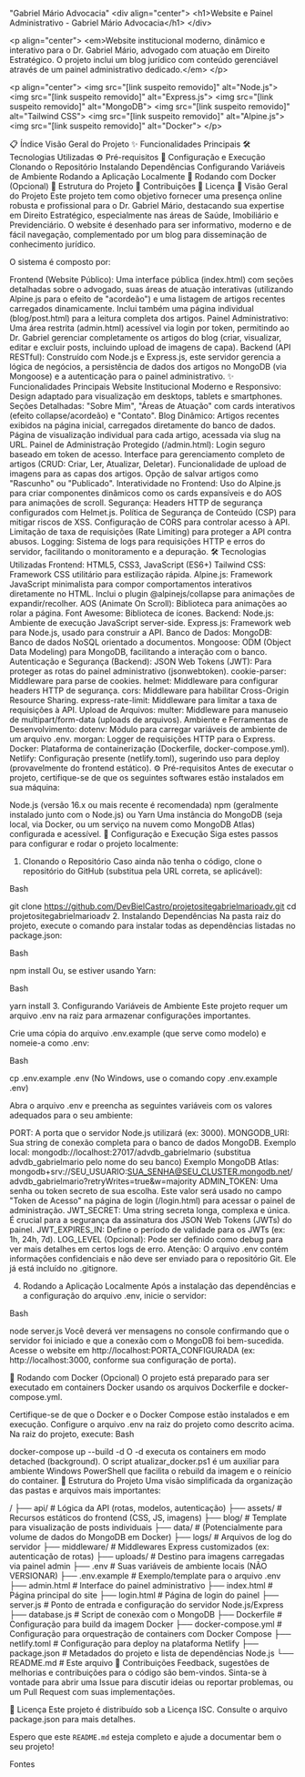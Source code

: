 "Gabriel Mário Advocacia"
&lt;div align="center">
&lt;h1>Website e Painel Administrativo - Gabriel Mário Advocacia&lt;/h1>
&lt;/div>

&lt;p align="center">
&lt;em>Website institucional moderno, dinâmico e interativo para o Dr. Gabriel Mário, advogado com atuação em Direito Estratégico. O projeto inclui um blog jurídico com conteúdo gerenciável através de um painel administrativo dedicado.&lt;/em>
&lt;/p>

&lt;p align="center">
&lt;img src="[link suspeito removido]" alt="Node.js">
&lt;img src="[link suspeito removido]" alt="Express.js">
&lt;img src="[link suspeito removido]" alt="MongoDB">
&lt;img src="[link suspeito removido]" alt="Tailwind CSS">
&lt;img src="[link suspeito removido]" alt="Alpine.js">
&lt;img src="[link suspeito removido]" alt="Docker">
&lt;/p>

📋 Índice
Visão Geral do Projeto
✨ Funcionalidades Principais
🛠️ Tecnologias Utilizadas
⚙️ Pré-requisitos
🚀 Configuração e Execução
Clonando o Repositório
Instalando Dependências
Configurando Variáveis de Ambiente
Rodando a Aplicação Localmente
🐳 Rodando com Docker (Opcional)
📁 Estrutura do Projeto
🤝 Contribuições
📜 Licença
📝 Visão Geral do Projeto
Este projeto tem como objetivo fornecer uma presença online robusta e profissional para o Dr. Gabriel Mário, destacando sua expertise em Direito Estratégico, especialmente nas áreas de Saúde, Imobiliário e Previdenciário. O website é desenhado para ser informativo, moderno e de fácil navegação, complementado por um blog para disseminação de conhecimento jurídico.

O sistema é composto por:

Frontend (Website Público): Uma interface pública (index.html) com seções detalhadas sobre o advogado, suas áreas de atuação interativas (utilizando Alpine.js para o efeito de "acordeão") e uma listagem de artigos recentes carregados dinamicamente. Inclui também uma página individual (blog/post.html) para a leitura completa dos artigos.
Painel Administrativo: Uma área restrita (admin.html) acessível via login por token, permitindo ao Dr. Gabriel gerenciar completamente os artigos do blog (criar, visualizar, editar e excluir posts, incluindo upload de imagens de capa).
Backend (API RESTful): Construído com Node.js e Express.js, este servidor gerencia a lógica de negócios, a persistência de dados dos artigos no MongoDB (via Mongoose) e a autenticação para o painel administrativo.
✨ Funcionalidades Principais
Website Institucional Moderno e Responsivo: Design adaptado para visualização em desktops, tablets e smartphones.
Seções Detalhadas: "Sobre Mim", "Áreas de Atuação" com cards interativos (efeito collapse/acordeão) e "Contato".
Blog Dinâmico:
Artigos recentes exibidos na página inicial, carregados diretamente do banco de dados.
Página de visualização individual para cada artigo, acessada via slug na URL.
Painel de Administração Protegido (/admin.html):
Login seguro baseado em token de acesso.
Interface para gerenciamento completo de artigos (CRUD: Criar, Ler, Atualizar, Deletar).
Funcionalidade de upload de imagens para as capas dos artigos.
Opção de salvar artigos como "Rascunho" ou "Publicado".
Interatividade no Frontend: Uso do Alpine.js para criar componentes dinâmicos como os cards expansíveis e do AOS para animações de scroll.
Segurança:
Headers HTTP de segurança configurados com Helmet.js.
Política de Segurança de Conteúdo (CSP) para mitigar riscos de XSS.
Configuração de CORS para controlar acesso à API.
Limitação de taxa de requisições (Rate Limiting) para proteger a API contra abusos.
Logging: Sistema de logs para requisições HTTP e erros do servidor, facilitando o monitoramento e a depuração.
🛠️ Tecnologias Utilizadas
Frontend:
HTML5, CSS3, JavaScript (ES6+)
Tailwind CSS: Framework CSS utilitário para estilização rápida.
Alpine.js: Framework JavaScript minimalista para compor comportamentos interativos diretamente no HTML.
Inclui o plugin @alpinejs/collapse para animações de expandir/recolher.
AOS (Animate On Scroll): Biblioteca para animações ao rolar a página.
Font Awesome: Biblioteca de ícones.
Backend:
Node.js: Ambiente de execução JavaScript server-side.
Express.js: Framework web para Node.js, usado para construir a API.
Banco de Dados:
MongoDB: Banco de dados NoSQL orientado a documentos.
Mongoose: ODM (Object Data Modeling) para MongoDB, facilitando a interação com o banco.
Autenticação e Segurança (Backend):
JSON Web Tokens (JWT): Para proteger as rotas do painel administrativo (jsonwebtoken).
cookie-parser: Middleware para parse de cookies.
helmet: Middleware para configurar headers HTTP de segurança.
cors: Middleware para habilitar Cross-Origin Resource Sharing.
express-rate-limit: Middleware para limitar a taxa de requisições à API.
Upload de Arquivos:
multer: Middleware para manuseio de multipart/form-data (uploads de arquivos).
Ambiente e Ferramentas de Desenvolvimento:
dotenv: Módulo para carregar variáveis de ambiente de um arquivo .env.
morgan: Logger de requisições HTTP para o Express.
Docker: Plataforma de containerização (Dockerfile, docker-compose.yml).
Netlify: Configuração presente (netlify.toml), sugerindo uso para deploy (provavelmente do frontend estático).
⚙️ Pré-requisitos
Antes de executar o projeto, certifique-se de que os seguintes softwares estão instalados em sua máquina:

Node.js (versão 16.x ou mais recente é recomendada)
npm (geralmente instalado junto com o Node.js) ou Yarn
Uma instância do MongoDB (seja local, via Docker, ou um serviço na nuvem como MongoDB Atlas) configurada e acessível.
🚀 Configuração e Execução
Siga estes passos para configurar e rodar o projeto localmente:

1. Clonando o Repositório
Caso ainda não tenha o código, clone o repositório do GitHub (substitua pela URL correta, se aplicável):

Bash

git clone https://github.com/DevBielCastro/projetositegabrielmarioadv.git
cd projetositegabrielmarioadv
2. Instalando Dependências
Na pasta raiz do projeto, execute o comando para instalar todas as dependências listadas no package.json:

Bash

npm install
Ou, se estiver usando Yarn:

Bash

yarn install
3. Configurando Variáveis de Ambiente
Este projeto requer um arquivo .env na raiz para armazenar configurações importantes.

Crie uma cópia do arquivo .env.example (que serve como modelo) e nomeie-a como .env:

Bash

cp .env.example .env
(No Windows, use o comando copy .env.example .env)

Abra o arquivo .env e preencha as seguintes variáveis com os valores adequados para o seu ambiente:

PORT: A porta que o servidor Node.js utilizará (ex: 3000).
MONGODB_URI: Sua string de conexão completa para o banco de dados MongoDB.
Exemplo local: mongodb://localhost:27017/advdb_gabrielmario (substitua advdb_gabrielmario pelo nome do seu banco)
Exemplo MongoDB Atlas: mongodb+srv://SEU_USUARIO:SUA_SENHA@SEU_CLUSTER.mongodb.net/advdb_gabrielmario?retryWrites=true&w=majority
ADMIN_TOKEN: Uma senha ou token secreto de sua escolha. Este valor será usado no campo "Token de Acesso" na página de login (/login.html) para acessar o painel de administração.
JWT_SECRET: Uma string secreta longa, complexa e única. É crucial para a segurança da assinatura dos JSON Web Tokens (JWTs) do painel.
JWT_EXPIRES_IN: Define o período de validade para os JWTs (ex: 1h, 24h, 7d).
LOG_LEVEL (Opcional): Pode ser definido como debug para ver mais detalhes em certos logs de erro.
Atenção: O arquivo .env contém informações confidenciais e não deve ser enviado para o repositório Git. Ele já está incluído no .gitignore.

4. Rodando a Aplicação Localmente
Após a instalação das dependências e a configuração do arquivo .env, inicie o servidor:

Bash

node server.js
Você deverá ver mensagens no console confirmando que o servidor foi iniciado e que a conexão com o MongoDB foi bem-sucedida.
Acesse o website em http://localhost:PORTA_CONFIGURADA (ex: http://localhost:3000, conforme sua configuração de porta).

🐳 Rodando com Docker (Opcional)
O projeto está preparado para ser executado em containers Docker usando os arquivos Dockerfile e docker-compose.yml.

Certifique-se de que o Docker e o Docker Compose estão instalados e em execução.
Configure o arquivo .env na raiz do projeto como descrito acima.
Na raiz do projeto, execute:
Bash

docker-compose up --build -d
O -d executa os containers em modo detached (background). O script atualizar_docker.ps1 é um auxiliar para ambiente Windows PowerShell que facilita o rebuild da imagem e o reinício do container.
📁 Estrutura do Projeto
Uma visão simplificada da organização das pastas e arquivos mais importantes:

/
├── api/                  # Lógica da API (rotas, modelos, autenticação)
├── assets/               # Recursos estáticos do frontend (CSS, JS, imagens)
├── blog/                 # Template para visualização de posts individuais
├── data/                 # (Potencialmente para volume de dados do MongoDB em Docker)
├── logs/                 # Arquivos de log do servidor
├── middleware/           # Middlewares Express customizados (ex: autenticação de rotas)
├── uploads/              # Destino para imagens carregadas via painel admin
├── .env                  # Suas variáveis de ambiente locais (NÃO VERSIONAR)
├── .env.example          # Exemplo/template para o arquivo .env
├── admin.html            # Interface do painel administrativo
├── index.html            # Página principal do site
├── login.html            # Página de login do painel
├── server.js             # Ponto de entrada e configuração do servidor Node.js/Express
├── database.js           # Script de conexão com o MongoDB
├── Dockerfile            # Configuração para build da imagem Docker
├── docker-compose.yml    # Configuração para orquestração de containers com Docker Compose
├── netlify.toml          # Configuração para deploy na plataforma Netlify
├── package.json          # Metadados do projeto e lista de dependências Node.js
└── README.md             # Este arquivo
🤝 Contribuições
Feedback, sugestões de melhorias e contribuições para o código são bem-vindos. Sinta-se à vontade para abrir uma Issue para discutir ideias ou reportar problemas, ou um Pull Request com suas implementações.

📜 Licença
Este projeto é distribuído sob a Licença ISC. Consulte o arquivo package.json para mais detalhes.


Espero que este `README.md` esteja completo e ajude a documentar bem o seu projeto!

Fontes